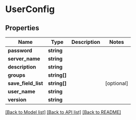 # UserConfig

## Properties
Name | Type | Description | Notes
------------ | ------------- | ------------- | -------------
**password** | **string** |  | 
**server_name** | **string** |  | 
**description** | **string** |  | 
**groups** | **string[]** |  | 
**save_field_list** | **string[]** |  | [optional] 
**user_name** | **string** |  | 
**version** | **string** |  | 

[[Back to Model list]](../README.md#documentation-for-models) [[Back to API list]](../README.md#documentation-for-api-endpoints) [[Back to README]](../README.md)


